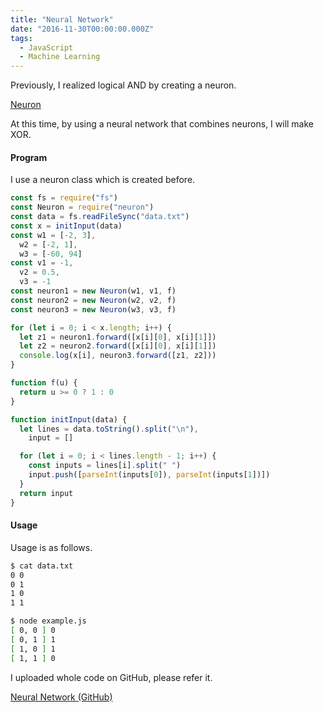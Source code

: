 ```yaml
---
title: "Neural Network"
date: "2016-11-30T00:00:00.000Z"
tags:
  - JavaScript
  - Machine Learning
---
```


Previously, I realized logical AND by creating a neuron.

[Neuron](/2016/11/neuron)

At this time, by using a neural network that combines neurons,
I will make XOR.

#### **Program**

I use a neuron class which is created before.

```js
const fs = require("fs")
const Neuron = require("neuron")
const data = fs.readFileSync("data.txt")
const x = initInput(data)
const w1 = [-2, 3],
  w2 = [-2, 1],
  w3 = [-60, 94]
const v1 = -1,
  v2 = 0.5,
  v3 = -1
const neuron1 = new Neuron(w1, v1, f)
const neuron2 = new Neuron(w2, v2, f)
const neuron3 = new Neuron(w3, v3, f)

for (let i = 0; i < x.length; i++) {
  let z1 = neuron1.forward([x[i][0], x[i][1]])
  let z2 = neuron2.forward([x[i][0], x[i][1]])
  console.log(x[i], neuron3.forward([z1, z2]))
}

function f(u) {
  return u >= 0 ? 1 : 0
}

function initInput(data) {
  let lines = data.toString().split("\n"),
    input = []

  for (let i = 0; i < lines.length - 1; i++) {
    const inputs = lines[i].split(" ")
    input.push([parseInt(inputs[0]), parseInt(inputs[1])])
  }
  return input
}
```

#### **Usage**

Usage is as follows.

```bash
$ cat data.txt
0 0
0 1
1 0
1 1

$ node example.js
[ 0, 0 ] 0
[ 0, 1 ] 1
[ 1, 0 ] 1
[ 1, 1 ] 0
```

I uploaded whole code on GitHub, please refer it.

[Neural Network (GitHub)](https://github.com/saitoxu/ml-kitchen-sink/tree/master/06-neural-network)
